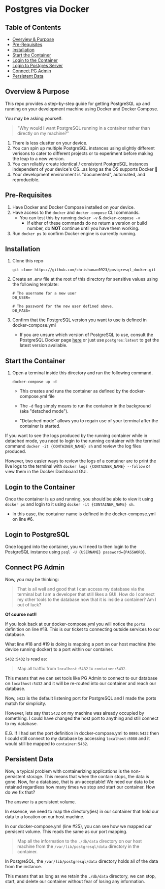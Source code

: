 # Postgres via Docker

## Table of Contents

- [Overview & Purpose](#overview)
- [Pre-Requisites](#pre-reqs)
- [Installation](#install)
- [Start the Container](#start)
- [Login to the Container](#login-container)
- [Login to Postgres Server](#login-server)
- [Connect PG Admin](#pgadmin)
- [Persistent Data](#persistent)

<a name="overview" />

## Overview & Purpose

This repo provides a step-by-step guide for getting PostgreSQL up and running on your development machine using Docker and Docker Compose.

You may be asking yourself:

> "Why would I want PostgreSQL running in a container rather than directly on my machine?"

1. There is less clustter on your device.
1. You can spin up multiple PostgreSQL instances using slightly different verisons to cater to different projects or to experiment before making the leap to a new version.
1. You can reliably create identical / consistent PostgreSQL instances independent of your device's OS...as long as the OS supports Docker 🙂
1. Your development environment is "documented", automated, and reproducible.

<a name="pre-reqs"></a>

## Pre-Requisites

1. Have Docker and Docker Compose installed on your device.
1. Have access to the `docker` and `docker-compose` CLI commands.
   - You can test this by running `docker -v` & `docker-compose -v`
     - If either of these commands do no return a version or build number, do **NOT** continue until you have them working.
1. Run `docker ps` to confirm Docker engine is currently running.

<a name="install"></a>

## Installation

1. Clone this repo

   ```
   git clone https://github.com/chrishuman0923/postgresql_docker.git
   ```

1. Create an .env file at the root of this directory for sensitive values using the following template:

   ```
   # The username for a new user
   DB_USER=

   # The password for the new user defined above.
   DB_PASS=
   ```

1. Confirm that the PostgreSQL version you want to use is defined in docker-compose.yml
   - If you are unsure which version of PostgreSQL to use, consult the PostgreSQL Docker page [here](https://hub.docker.com/_/postgres) or just use `postgres:latest` to get the latest version available.

<a name="start"></a>

## Start the Container

1. Open a terminal inside this directory and run the following command.

   ```
   docker-compose up -d
   ```

   - This creates and runs the container as defined by the docker-compose.yml file

   - The `-d` flag simply means to run the container in the background (aka "detached mode").

   - "Detached mode" allows you to regain use of your terminal after the container is started.

If you want to see the logs produced by the running container while in detached mode, you need to login to the running container with the terminal command `docker -it {CONTAINER_NAME} sh` and review the log files produced.

However, two easier ways to review the logs of a container are to print the live logs to the terminal with `docker logs {CONTAINER_NAME} --follow` or view them in the Docker Dashboard GUI.

<a name="login-container"></a>

## Login to the Container

Once the container is up and running, you should be able to view it using `docker ps` and login to it using `docker -it {CONTAINER_NAME} sh`.

- In this case, the container name is defined in the docker-compose.yml on line #6.

<a name="login-server"></a>

## Login to PostgreSQL

Once logged into the container, you will need to then login to the PostgreSQL instance using `psql -U {USERNAME} password={PASSWORD}`.

<a name="pgadmin"></a>

## Connect PG Admin

Now, you may be thinking:

> That is all well and good that I can access my database via the terminal but I am a developer that still likes a GUI. How do I connect my other tools to the database now that it is inside a container? Am I out of luck?

**Of course not!!**

If you look back at our docker-compose.yml you will notice the `ports` definition on line #18. This is our ticket to connecting outside services to our database.

What line #18 and #19 is doing is mapping a port on our host machine (the device running docker) to a port within our container.

`5432:5432` is read as:

> Map all traffic from `localhost:5432` to `container:5432`.

This means that we can set tools like PG Admin to connect to our database on `localhost:5432` and it will be re-routed into our container and reach our database.

Now, `5432` is the default listening port for PostgreSQL and I made the ports match for simplicity.

However, lets say that `5432` on my machine was already occupied by something. I could have changed the host port to anything and still connect to my database.

E.G. If I had set the port definition in docker-compose.yml to `8080:5432` then I could still connect to my database by accessing `localhost:8080` and it would still be mapped to `container:5432`.

<a name="persistent"></a>

## Persistent Data

Now, a typical problem with containerizing applications is the non-persistent storage. This means that when the contain stops, the data is gone. Now, for a database, that is un-acceptable! We need our data to be retained regardless how many times we stop and start our container. How do we fix that?

The answer is a persistent volume.

In essence, we need to map the directory(ies) in our container that hold our data to a location on our host machine.

In our docker-compose.yml (line #25), you can see how we mapped our persisent volume. This reads the same as our port mapping.

> Map all the information to the `./db/data` directory on our host machine from the `/var/lib/postgresql/data` directory in the container.

In PostgreSQL, the `/var/lib/postgresql/data` directory holds all of the data from the instance.

This means that as long as we retain the `./db/data` directory, we can stop, start, and delete our container without fear of losing any information.
